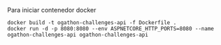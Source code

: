 Para iniciar contenedor docker
```
docker build -t ogathon-challenges-api -f Dockerfile .
docker run -d -p 8080:8080 --env ASPNETCORE_HTTP_PORTS=8080 --name ogathon-challenges-api ogathon-challenges-api
```
